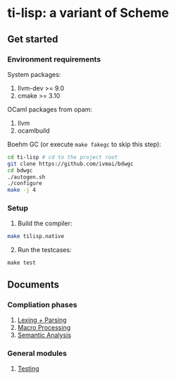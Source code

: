 # ti-lisp: a variant of Scheme 

## Get started

### Environment requirements

System packages:

1. llvm-dev >= 9.0
2. cmake >= 3.10

OCaml packages from opam:

1. llvm
2. ocamlbuild

Boehm GC (or execute `make fakegc` to skip this step):

```bash
cd ti-lisp # cd to the project root
git clone https://github.com/ivmai/bdwgc
cd bdwgc
./autogen.sh
./configure
make -j 4
```

### Setup

1. Build the compiler:

```sh
make tilisp.native
```

2. Run the testcases:

```
make test
```

## Documents

### Compliation phases

1. [Lexing + Parsing](parsing.md)
2. [Macro Processing](macro.md)
3. [Semantic Analysis](semant.md)

### General modules

1. [Testing](testing.md)
